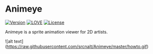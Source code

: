 # Animeye
[![Version](https://img.shields.io/badge/version-0.2-blue.svg)](https://github.com/srcnalt/Animeye/tree/master/Build)
[![LOVE](https://img.shields.io/badge/L%C3%96VE-0.10.2-ff69b4.svg)](http://love2d.org/)
[![License](http://img.shields.io/badge/Licence-MIT-brightgreen.svg)](LICENSE.md)

Animeye is a sprite animation viewer for 2D artists.

![alt text] (https://raw.githubusercontent.com/srcnalt/Animeye/master/howto.gif)
